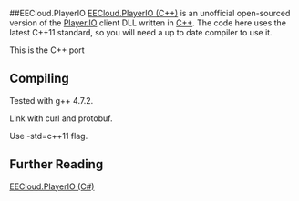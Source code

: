 ##EECloud.PlayerIO
[EECloud.PlayerIO (C++)](http://github.com/UbunTom/EECloud.PlayerIO) is an unofficial open-sourced version of the [Player.IO](http://playerio.com/) client DLL written in [C++](http://en.wikipedia.org/wiki/C++). The code here uses the latest C++11 standard, so you will need a up to date compiler to use it.

This is the C++ port

Compiling
---------

Tested with g++ 4.7.2.

Link with curl and protobuf.

Use -std=c++11 flag.

Further Reading
---------------
[EECloud.PlayerIO (C#)](http://github.com/Yonom/EECloud.PlayerIO)
